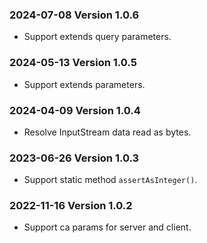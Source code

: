 ### 2024-07-08 Version 1.0.6
* Support extends query parameters.

### 2024-05-13 Version 1.0.5
* Support extends parameters.

### 2024-04-09 Version 1.0.4
* Resolve InputStream data read as bytes.

### 2023-06-26 Version 1.0.3
* Support static method `assertAsInteger()`.

### 2022-11-16 Version 1.0.2
* Support ca params for server and client.
